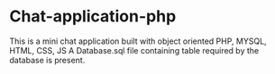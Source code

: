 # Chat-application-php
This is a mini chat application built with object oriented PHP, MYSQL, HTML, CSS, JS
A Database.sql file containing table required by the database is present.

